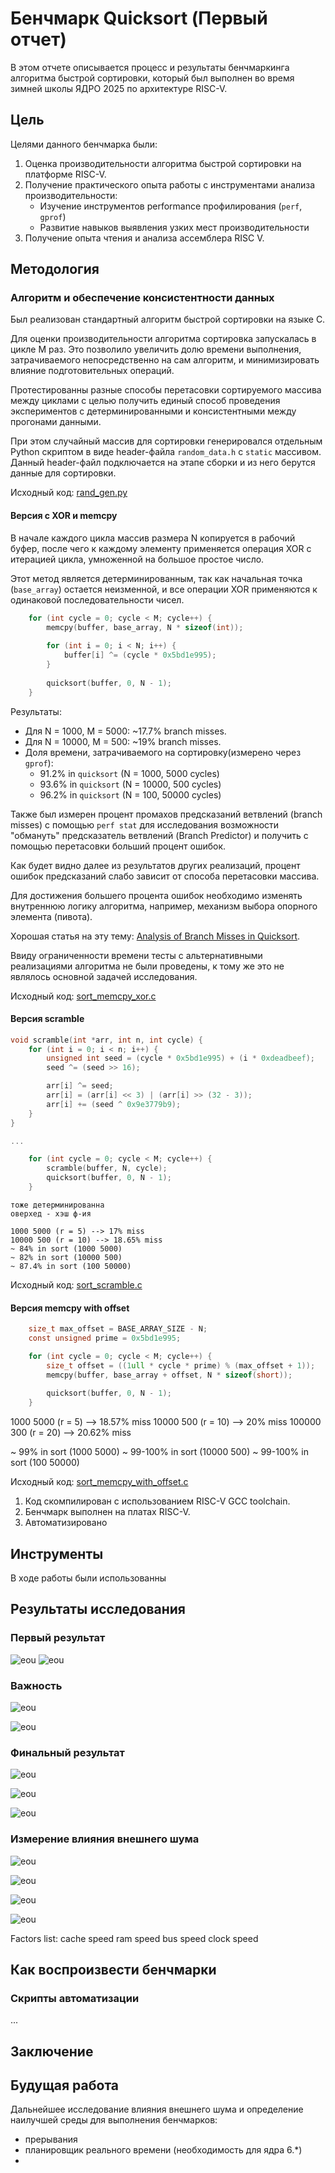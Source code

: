 # Бенчмарк Quicksort (Первый отчет)

В этом отчете описывается процесс и результаты бенчмаркинга алгоритма быстрой сортировки, который был выполнен во время зимней школы ЯДРО 2025 по архитектуре RISC-V.

## Цель

Целями данного бенчмарка были:

1. Оценка производительности алгоритма быстрой сортировки на платформе RISC-V.
2. Получение практического опыта работы с инструментами анализа производительности:
   - Изучение инструментов performance профилирования (`perf`, `gprof`)
   - Развитие навыков выявления узких мест производительности
3. Получение опыта чтения и анализа ассемблера RISC V.

## Методология

### Алгоритм и обеспечение консистентности данных

Был реализован стандартный алгоритм быстрой сортировки на языке C.

Для оценки производительности алгоритма сортировка запускалась в цикле M раз. Это позволило увеличить долю времени выполнения, затрачиваемого непосредственно на сам алгоритм, и минимизировать влияние подготовительных операций.

Протестированны разные способы перетасовки сортируемого массива между циклами с целью получить единый способ проведения экспериментов с детерминированными и консистентными между прогонами данными.

При этом случайный массив для сортировки генерировался отдельным Python скриптом в виде header-файла `random_data.h` с `static` массивом. Данный header-файл подключается на этапе сборки и из него берутся данные для сортировки.

Исходный код: [rand_gen.py](/1.benchmarks/bondar/qsort_bench/rand_gen.py)

#### Версия с XOR и memcpy

В начале каждого цикла массив размера N копируется в рабочий буфер, после чего к каждому элементу применяется операция XOR с итерацией цикла, умноженной на большое простое число.

Этот метод является детерминированным, так как начальная точка (`base_array`) остается неизменной, и все операции XOR применяются к одинаковой последовательности чисел.

```C
    for (int cycle = 0; cycle < M; cycle++) {
        memcpy(buffer, base_array, N * sizeof(int));
        
        for (int i = 0; i < N; i++) {
            buffer[i] ^= (cycle * 0x5bd1e995);
        }
        
        quicksort(buffer, 0, N - 1);
    }
```

Результаты:

- Для N = 1000, M = 5000: ~17.7% branch misses.
- Для N = 10000, M = 500: ~19% branch misses.
- Доля времени, затрачиваемого на сортировку(измерено через `gprof`):
  - 91.2% in `quicksort` (N = 1000, 5000 cycles)
  - 93.6% in `quicksort` (N = 10000, 500 cycles)
  - 96.2% in `quicksort` (N = 100, 50000 cycles)

Также был измерен процент промахов предсказаний ветвлений (branch misses) с помощью `perf stat` для исследования возможности "обмануть" предсказатель ветвлений (Branch Predictor) и получить с помощью перетасовки больший процент ошибок.

Как будет видно далее из результатов других реализаций, процент ошибок предсказаний слабо зависит от способа перетасовки массива.

Для достижения большего процента ошибок необходимо изменять внутреннюю логику алгоритма, например, механизм выбора опорного элемента (пивота).

Хорошая статья на эту тему: [Analysis of Branch Misses in Quicksort](https://www.wild-inter.net/publications/martinez-nebel-wild-2015).

Ввиду ограниченности времени тесты с альтернативными реализациями алгоритма не были проведены, к тому же это не являлось основной задачей исследования.

Исходный код: [sort_memcpy_xor.c](/1.benchmarks/bondar/qsort_bench/sort_memcpy_xor.c)

#### Версия scramble

```C
void scramble(int *arr, int n, int cycle) {
    for (int i = 0; i < n; i++) {
        unsigned int seed = (cycle * 0x5bd1e995) + (i * 0xdeadbeef);
        seed ^= (seed >> 16);

        arr[i] ^= seed; 
        arr[i] = (arr[i] << 3) | (arr[i] >> (32 - 3)); 
        arr[i] += (seed ^ 0x9e3779b9);
    }
}

...

    for (int cycle = 0; cycle < M; cycle++) {
        scramble(buffer, N, cycle);
        quicksort(buffer, 0, N - 1);
    }
```

    тоже детерминированна 
    оверхед - хэш ф-ия

    1000 5000 (r = 5) --> 17% miss
    10000 500 (r = 10) --> 18.65% miss
    ~ 84% in sort (1000 5000)
    ~ 82% in sort (10000 500)
    ~ 87.4% in sort (100 50000)

Исходный код: [sort_scramble.c](/1.benchmarks/bondar/qsort_bench/sort_scramble.c)

#### Версия memcpy with offset

```C
    size_t max_offset = BASE_ARRAY_SIZE - N;
    const unsigned prime = 0x5bd1e995; 

    for (int cycle = 0; cycle < M; cycle++) {
        size_t offset = ((1ull * cycle * prime) % (max_offset + 1));
        memcpy(buffer, base_array + offset, N * sizeof(short));
        
        quicksort(buffer, 0, N - 1);
    }
```

 1000 5000 (r = 5) --> 18.57% miss
 10000 500 (r = 10) --> 20% miss
 100000 300 (r = 20) --> 20.62% miss

 ~ 99% in sort (1000 5000)
 ~ 99-100% in sort (10000 500)
 ~ 99-100% in sort (100 50000)

Исходный код: [sort_memcpy_with_offset.c](/1.benchmarks/bondar/qsort_bench/sort_memcpy_with_offset.c)

1) Код скомпилирован с использованием RISC-V GCC toolchain.
2) Бенчмарк выполнен на платах RISC-V.
3) Автоматизировано

## Инструменты

В ходе работы были использованны

## Результаты исследования

### Первый результат

![eou](./../../1.benchmarks/bondar/qsort_bench/pics/qsort_with_memcpy.png)
![eou](./../../1.benchmarks/bondar/qsort_bench/pics/qsort_with_memcpy_offset.png)

### Важность

![eou](./../../1.benchmarks/bondar/qsort_bench/pics/qsort_2day_noisy.png)

![eou](./../../1.benchmarks/bondar/qsort_bench/pics/qsort_2day_noisy_banana_cache.png)

### Финальный результат

![eou](./../../1.benchmarks/bondar/qsort_bench/pics/Banana-Lichee.svg)

![eou](./../../1.benchmarks/bondar/qsort_bench/pics/Caches%20Lichee.svg)

![eou](./../../1.benchmarks/bondar/qsort_bench/pics/Caches%20Banana.svg)

### Измерение влияния внешнего шума

![eou](./../../1.benchmarks/bondar/qsort_bench/pics/taskset_vs_notaskset.svg)

![eou](./../../1.benchmarks/bondar/qsort_bench/pics/taskset-time.svg)

![eou](./../../1.benchmarks/bondar/qsort_bench/pics/Lichee-no-ethernet-misses.svg)

![eou](./../../1.benchmarks/bondar/qsort_bench/pics/Lichee-no-ethernet-context.svg)

Factors list:
 cache speed
 ram speed
 bus speed
 clock speed

## Как воспроизвести бенчмарки

### Скрипты автоматизации

...

## Заключение

## Будущая работа

Дальнейшее исследование влияния внешнего шума и определение наилучшей среды для выполнения бенчмарков:

- прерывания
- планировщик реального времени (необходимость для ядра 6.*)
-
